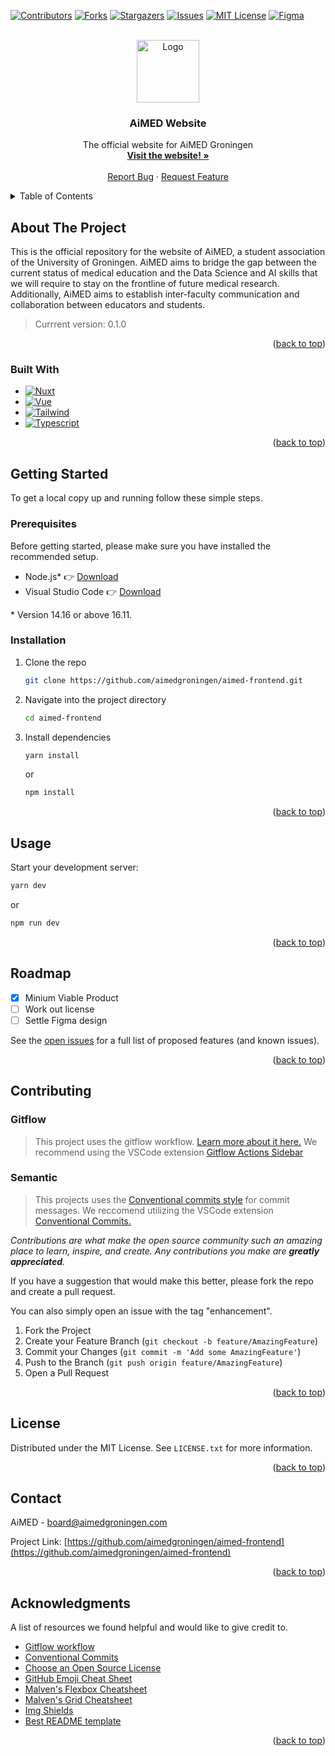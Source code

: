 <!-- Improved compatibility of back to top link: See: https://github.com/othneildrew/Best-README-Template/pull/73 -->

<a name="readme-top"></a>

<!-- PROJECT SHIELDS -->
<!--
*** I'm using markdown "reference style" links for readability.
*** Reference links are enclosed in brackets [ ] instead of parentheses ( ).
*** See the bottom of this document for the declaration of the reference variables
*** for contributors-url, forks-url, etc. This is an optional, concise syntax you may use.
*** https://www.markdownguide.org/basic-syntax/#reference-style-links
-->

[![Contributors][contributors-shield]][contributors-url]
[![Forks][forks-shield]][forks-url]
[![Stargazers][stars-shield]][stars-url]
[![Issues][issues-shield]][issues-url]
[![MIT License][license-shield]][license-url]
[![Figma][figma-shield]][figma-url]

<!-- PROJECT LOGO -->
<br />
<div align="center">
  <a href="https://github.com/othneildrew/Best-README-Template">
    <img src="https://i0.wp.com/aimedgroningen.com/wp-content/uploads/2022/08/AiMED-logo-01.png" alt="Logo" height="100">
  </a>

  <h3 align="center">AiMED Website</h3>

  <p align="center">
    The official website for AiMED Groningen
    <br />
    <a href="https://aimedgroningen.com"><strong>Visit the website! »</strong></a>
    <br />
    <br />
    <a href="https://github.com/aimedgroningen/aimed-frontend/issues/new/choose">Report Bug</a>
    ·
    <a href="https://github.com/aimedgroningen/aimed-frontend/issues/new/choose">Request Feature</a>
  </p>
</div>

<!-- TABLE OF CONTENTS -->
<details>
  <summary>Table of Contents</summary>
  <ol>
    <li>
      <a href="#about-the-project">About The Project</a>
      <ul>
        <li><a href="#built-with">Built With</a></li>
      </ul>
    </li>
    <li>
      <a href="#getting-started">Getting Started</a>
      <ul>
        <li><a href="#prerequisites">Prerequisites</a></li>
        <li><a href="#installation">Installation</a></li>
      </ul>
    </li>
    <li><a href="#usage">Usage</a></li>
    <li><a href="#roadmap">Roadmap</a></li>
    <li><a href="#contributing">Contributing</a></li>
    <li><a href="#license">License</a></li>
    <li><a href="#contact">Contact</a></li>
    <li><a href="#acknowledgments">Acknowledgments</a></li>
  </ol>
</details>

<!-- ABOUT THE PROJECT -->

## About The Project

This is the official repository for the website of AiMED, a student association of the University of Groningen. AiMED aims to bridge the gap between the current status of medical education and the Data Science and AI skills that we will require to stay on the frontline of future medical research. Additionally, AiMED aims to establish inter-faculty communication and collaboration between educators and students.

> Currrent version: 0.1.0

<p align="right">(<a href="#readme-top">back to top</a>)</p>

### Built With

<!-- This section should list any major frameworks/libraries used to bootstrap your project. Leave any add-ons/plugins for the acknowledgements section. -->

- [![Nuxt][nuxt.js]][nuxt-url]
- [![Vue][vue.js]][vue-url]
- [![Tailwind][tailwindcss]][tailwind-url]
- [![Typescript][typescript]][typescript-url]

<p align="right">(<a href="#readme-top">back to top</a>)</p>

<!-- GETTING STARTED -->

## Getting Started

To get a local copy up and running follow these simple steps.

### Prerequisites

Before getting started, please make sure you have installed the recommended setup.

- Node.js\* 👉 [Download](https://nodejs.org/en/download/)
- Visual Studio Code 👉 [Download](https://code.visualstudio.com/)

\* Version 14.16 or above 16.11.

### Installation

1. Clone the repo

   ```sh
   git clone https://github.com/aimedgroningen/aimed-frontend.git
   ```

2. Navigate into the project directory

   ```sh
   cd aimed-frontend
   ```

3. Install dependencies

   ```sh
   yarn install
   ```

   or

   ```sh
   npm install
   ```

<p align="right">(<a href="#readme-top">back to top</a>)</p>

## Usage

Start your development server:

```sh
yarn dev
```

or

```sh
npm run dev
```

<p align="right">(<a href="#readme-top">back to top</a>)</p>

<!-- ROADMAP -->

## Roadmap

- [x] Minium Viable Product
- [ ] Work out license
- [ ] Settle Figma design

See the [open issues][issues-url] for a full list of proposed features (and known issues).

<p align="right">(<a href="#readme-top">back to top</a>)</p>

<!-- CONTRIBUTING -->

## Contributing

### Gitflow

> This project uses the gitflow workflow. [Learn more about it here.](https://www.atlassian.com/git/tutorials/comparing-workflows/gitflow-workflow) We recommend using the VSCode extension [Gitflow Actions Sidebar](https://marketplace.visualstudio.com/items?itemName=ardisaurus.gitflow-actions-sidebar&ssr=false#overview)

### Semantic

> This projects uses the [Conventional commits style](https://www.conventionalcommits.org/en/v1.0.0/) for commit messages. We reccomend utilizing the VSCode extension [Conventional Commits.](https://marketplace.visualstudio.com/items?itemName=vivaxy.vscode-conventional-commits&ssr=false#overview)

_Contributions are what make the open source community such an amazing place to learn, inspire, and create. Any contributions you make are **greatly appreciated**._

If you have a suggestion that would make this better, please fork the repo and create a pull request.

You can also simply open an issue with the tag "enhancement".

1. Fork the Project
2. Create your Feature Branch (`git checkout -b feature/AmazingFeature`)
3. Commit your Changes (`git commit -m 'Add some AmazingFeature'`)
4. Push to the Branch (`git push origin feature/AmazingFeature`)
5. Open a Pull Request

<p align="right">(<a href="#readme-top">back to top</a>)</p>

<!-- LICENSE -->

## License

Distributed under the MIT License. See `LICENSE.txt` for more information.

<p align="right">(<a href="#readme-top">back to top</a>)</p>

<!-- CONTACT -->

## Contact

AiMED - board@aimedgroningen.com

Project Link: [https://github.com/aimedgroningen/aimed-frontend](https://github.com/aimedgroningen/aimed-frontend)

<p align="right">(<a href="#readme-top">back to top</a>)</p>

<!-- ACKNOWLEDGMENTS -->

## Acknowledgments

A list of resources we found helpful and would like to give credit to.

- [Gitflow workflow](https://www.atlassian.com/git/tutorials/comparing-workflows/gitflow-workflow)
- [Conventional Commits](https://www.conventionalcommits.org/en/v1.0.0/)
- [Choose an Open Source License](https://choosealicense.com)
- [GitHub Emoji Cheat Sheet](https://www.webpagefx.com/tools/emoji-cheat-sheet)
- [Malven's Flexbox Cheatsheet](https://flexbox.malven.co/)
- [Malven's Grid Cheatsheet](https://grid.malven.co/)
- [Img Shields](https://shields.io)
- [Best README template](https://github.com/othneildrew/Best-README-Template)

<p align="right">(<a href="#readme-top">back to top</a>)</p>

<!-- MARKDOWN LINKS & IMAGES -->
<!-- https://www.markdownguide.org/basic-syntax/#reference-style-links -->

[contributors-shield]: https://img.shields.io/github/contributors/aimedgroningen/aimed-frontend.svg?style=for-the-badge
[contributors-url]: https://github.com/aimedgroningen/aimed-frontend/graphs/contributors
[forks-shield]: https://img.shields.io/github/forks/aimedgroningen/aimed-frontend.svg?style=for-the-badge
[forks-url]: https://github.com/aimedgroningen/aimed-frontend/network/members
[stars-shield]: https://img.shields.io/github/stars/aimedgroningen/aimed-frontend.svg?style=for-the-badge
[stars-url]: https://github.com/aimedgroningen/aimed-frontend/stargazers
[issues-shield]: https://img.shields.io/github/issues/aimedgroningen/aimed-frontend.svg?style=for-the-badge
[issues-url]: https://github.com/aimedgroningen/aimed-frontend/issues
[license-shield]: https://img.shields.io/github/license/aimedgroningen/aimed-frontend.svg?style=for-the-badge
[license-url]: https://github.com/aimedgroningen/aimed-frontend/blob/master/LICENSE.txt
[figma-shield]: https://img.shields.io/static/v1?style=for-the-badge&message=Figma&color=353535&logo=Figma&logoColor=FFFFFF&label=
[figma-url]: https://www.figma.com/file/YvdXnMiajANZUmh3cAp48V/AiMED-Website
[nuxt.js]: https://img.shields.io/static/v1?style=for-the-badge&message=Nuxt.js&color=222222&logo=Nuxt.js&logoColor=00DC82&label=
[nuxt-url]: https://v3.nuxtjs.org/
[vue.js]: https://img.shields.io/static/v1?style=for-the-badge&message=Vue.js&color=222222&logo=Vue.js&logoColor=4FC08D&label=
[vue-url]: https://vuejs.org/
[tailwindcss]: https://img.shields.io/static/v1?style=for-the-badge&message=Tailwind+CSS&color=222222&logo=Tailwind+CSS&logoColor=06B6D4&label=
[tailwind-url]: https://tailwindcss.com/
[typescript]: https://img.shields.io/static/v1?style=for-the-badge&message=TypeScript&color=222222&logo=TypeScript&logoColor=FFFFFF&label=
[typescript-url]: https://www.typescriptlang.org/

<!-- Shields from https://raw.githubusercontent.com/progfay/shields-with-icon/master/README.md -->
